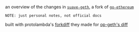 an overview of the changes in [`suave-geth`](https://github.com/flashbots/suave-geth), a fork of [`go-ethereum`](https://github.com/ethereum/go-ethereum)

`NOTE: just personal notes, not official docs`

built with protolambda's [forkdiff](https://github.com/protolambda/forkdiff) they made for [op-geth's diff](https://op-geth.optimism.io)
